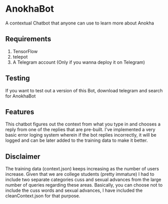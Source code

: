 # AnokhaBot
A contextual Chatbot that anyone can use to learn more about Anokha

## Requirements
1. TensorFlow
2. telepot
3. A Telegram account (Only if you wanna deploy it on Telegram)

## Testing
If you want to test out a version of this Bot, download telegram and search for AnokhaBot

## Features
This chatbot figures out the context from what you type in and chooses a reply from one of the replies that are pre-built. I've implemented a very basic error loging system wherein if the bot replies incorrectly, it will be logged and can be later added to the training data to make it better.

## Disclaimer
The training data (context.json) keeps increasing as the number of users increase. Given that we are college students (pretty immature) I had to include two separate categories cuss and sexual advances from the large number of queries regarding these areas. Basically, you can choose not to include the cuss words and sexual advances, I have included the cleanContext.json for that purpose.